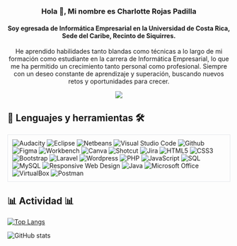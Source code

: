 <div align="center">

### Hola 👋, Mi nombre es Charlotte Rojas Padilla
#### Soy egresada de Informática Empresarial en la Universidad de Costa Rica, Sede del Caribe, Recinto de Siquirres.

He aprendido habilidades tanto blandas como técnicas a lo largo de mi formación como estudiante en la carrera de Informática Empresarial, lo que me ha permitido un crecimiento tanto personal como profesional. Siempre con un deseo constante de aprendizaje y superación, buscando nuevos retos y oportunidades para crecer.

</div>

<div id="Badges" align="Center">
    <a href="https://www.linkedin.com/in/charlotte-rojas-padilla-26b50a2bb/" target="_blank">
        <img src="https://img.shields.io/badge/LinkedIn-0077B5?style=for-the-badge&logo=linkedin&logoColor=white" />
    </a>
</div>

<div align="left">
    <h2>📖 Lenguajes y herramientas 🛠 </h2>
    <div style="border: 1px solid #e5e7eb; padding: 10px; display: inline-block;">
        <img src="https://img.shields.io/badge/Audacity-000000?style=for-the-badge&logo=audacity&logoColor=white" alt="Audacity"/>
        <img src="https://img.shields.io/badge/Eclipse-2C2255?style=for-the-badge&logo=eclipse&logoColor=white" alt="Eclipse"/>
        <img src="https://img.shields.io/badge/Netbeans-1B6AC6?style=for-the-badge&logo=apache-netbeans-ide&logoColor=white" alt="Netbeans"/>
        <img src="https://img.shields.io/badge/Visual%20Studio%20Code-007ACC?style=for-the-badge&logo=visual-studio-code&logoColor=white" alt="Visual Studio Code"/>
        <img src="https://img.shields.io/badge/Github-100000?style=for-the-badge&logo=github&logoColor=white" alt="Github"/>
        <img src="https://img.shields.io/badge/Figma-F24E1E?style=for-the-badge&logo=figma&logoColor=white" alt="Figma"/>
        <img src="https://img.shields.io/badge/Workbench-00758F?style=for-the-badge&logo=mysql&logoColor=white" alt="Workbench"/>
        <img src="https://img.shields.io/badge/Canva-00C4CC?style=for-the-badge&logo=canva&logoColor=white" alt="Canva"/>
        <img src="https://img.shields.io/badge/Shotcut-1CC3F1?style=for-the-badge&logo=shotcut&logoColor=white" alt="Shotcut"/>
        <img src="https://img.shields.io/badge/Jira-0052CC?style=for-the-badge&logo=jira&logoColor=white" alt="Jira"/>
        <img src="https://img.shields.io/badge/HTML5-E34F26?style=for-the-badge&logo=html5&logoColor=white" alt="HTML5"/>
        <img src="https://img.shields.io/badge/CSS3-1572B6?style=for-the-badge&logo=css3&logoColor=white" alt="CSS3"/>
        <img src="https://img.shields.io/badge/Bootstrap-563D7C?style=for-the-badge&logo=bootstrap&logoColor=white" alt="Bootstrap"/>
        <img src="https://img.shields.io/badge/Laravel-FF2D20?style=for-the-badge&logo=laravel&logoColor=white" alt="Laravel"/>
        <img src="https://img.shields.io/badge/Wordpress-21759B?style=for-the-badge&logo=wordpress&logoColor=white" alt="Wordpress"/>
        <img src="https://img.shields.io/badge/PHP-777BB4?style=for-the-badge&logo=php&logoColor=white" alt="PHP"/>
        <img src="https://img.shields.io/badge/JavaScript-F7DF1E?style=for-the-badge&logo=javascript&logoColor=black" alt="JavaScript"/>
        <img src="https://img.shields.io/badge/SQL-4479A1?style=for-the-badge&logo=sql&logoColor=white" alt="SQL"/>
        <img src="https://img.shields.io/badge/MySQL-4479A1?style=for-the-badge&logo=mysql&logoColor=white" alt="MySQL"/>
        <img src="https://img.shields.io/badge/Responsive%20Web%20Design-31A8FF?style=for-the-badge&logo=css3&logoColor=white" alt="Responsive Web Design"/>
        <img src="https://img.shields.io/badge/Java-007396?style=for-the-badge&logo=java&logoColor=white" alt="Java"/>
        <img src="https://img.shields.io/badge/Microsoft%20Office-D83B01?style=for-the-badge&logo=microsoft-office&logoColor=white" alt="Microsoft Office"/>
        <img src="https://img.shields.io/badge/VirtualBox-183A61?style=for-the-badge&logo=virtualbox&logoColor=white" alt="VirtualBox"/>
<img src="https://img.shields.io/badge/Postman-FF6C37?style=for-the-badge&logo=postman&logoColor=white" alt="Postman"/>
    </div>
</div>


<div align="left">
  <h2>📊 Actividad 📊</h2>
  
  [![Top Langs](https://github-readme-stats.vercel.app/api/top-langs/?username=charrojas&theme=midnight-purple)](https://github.com/anuraghazra/github-readme-stats)

  ![GitHub stats](https://github-readme-stats.vercel.app/api?username=charrojas&show_icons=true&theme=midnight-purple)
</div>
